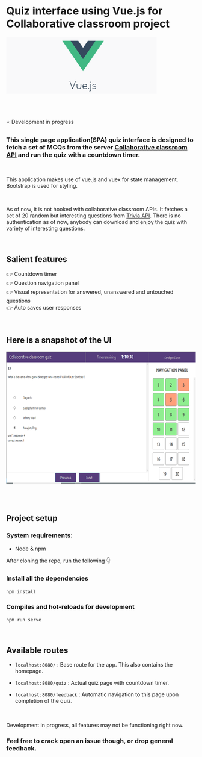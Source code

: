 # Quiz interface using Vue.js for Collaborative classroom project

<img src="./src/assets/vuejs_logo.png" alt="Vue.js" width="400" height="150"/>

</br></br>

:star: Development in progress

### This single page application(SPA) quiz interface is designed to fetch a set of MCQs from the server [Collaborative classroom API](https://github.com/SandipanDGit/Collaborative-classroom-API) and run the quiz with a countdown timer. 

</br>

This application makes use of vue.js and vuex for state management. Bootstrap is used for styling.

</br>

As of now, it is not hooked with collaborative classroom APIs. It fetches a set of 20 random but interesting questions from [Trivia API](https://opentdb.com/api_config.php). There is no authentication as of now, anybody can download and enjoy the quiz with variety of interesting questions. 

</br>

## Salient features

:point_right: Countdown timer </br>
:point_right: Question navigation panel </br>
:point_right: Visual representation for answered, unanswered and untouched questions</br>
:point_right: Auto saves user responses </br>

</br>

## Here is a snapshot of the UI

<img src="./src/assets/snapshot.png" alt="Vue.js" width="700" height="350"/>

</br></br>


## Project setup

### System requirements: 
 + Node & npm
   
After cloning the repo, run the following :point_down:

### Install all the dependencies
```
npm install
```

### Compiles and hot-reloads for development
```
npm run serve
```
</br>

## Available routes

+ ```localhost:8080/``` : Base route for the app. This also contains the homepage.

+ ```localhost:8080/quiz``` : Actual quiz page with countdown timer.

+ ```localhost:8080/feedback``` : Automatic navigation to this page upon completion of the quiz.


</br></br>
Development in progress, all features may not be functioning right now.

### Feel free to crack open an issue though, or drop general feedback.

